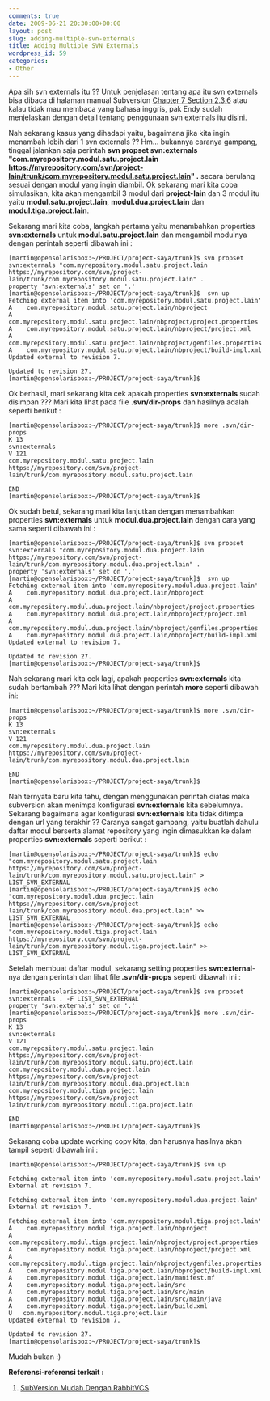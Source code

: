 ```yaml
---
comments: true
date: 2009-06-21 20:30:00+00:00
layout: post
slug: adding-multiple-svn-externals
title: Adding Multiple SVN Externals
wordpress_id: 59
categories:
- Other
---
```


Apa sih svn externals itu ?? Untuk penjelasan tentang apa itu svn externals bisa dibaca di halaman manual Subversion [Chapter 7 Section 2.3.6](http://svnbook.red-bean.com/en/1.0/ch07s02.html#svn-ch-7-sect-2.3.6) atau kalau tidak mau membaca yang bahasa inggris, pak Endy sudah menjelaskan dengan detail tentang penggunaan svn externals itu [disini](http://endy.artivisi.com/blog/lain/svn-externals/).

Nah sekarang kasus yang dihadapi yaitu, bagaimana jika kita ingin menambah lebih dari 1 svn externals ?? Hm... bukannya caranya gampang, tinggal jalankan saja perintah **svn propset svn:externals "com.myrepository.modul.satu.project.lain https://myrepository.com/svn/project-lain/trunk/com.myrepository.modul.satu.project.lain" .** secara berulang sesuai dengan modul yang ingin diambil.  Ok sekarang mari kita coba simulasikan, kita akan mengambil 3 modul dari **project-lain** dan 3 modul itu yaitu **modul.satu.project.lain**, **modul.dua.project.lain** dan **modul.tiga.project.lain**.

Sekarang mari kita coba, langkah pertama yaitu menambahkan properties **svn:externals** untuk **modul.satu.project.lain** dan mengambil modulnya dengan perintah seperti dibawah ini :

    
    
    [martin@opensolarisbox:~/PROJECT/project-saya/trunk]$ svn propset svn:externals "com.myrepository.modul.satu.project.lain https://myrepository.com/svn/project-lain/trunk/com.myrepository.modul.satu.project.lain" .
    property 'svn:externals' set on '.'
    [martin@opensolarisbox:~/PROJECT/project-saya/trunk]$  svn up
    Fetching external item into 'com.myrepository.modul.satu.project.lain'
    A    com.myrepository.modul.satu.project.lain/nbproject
    A    com.myrepository.modul.satu.project.lain/nbproject/project.properties
    A    com.myrepository.modul.satu.project.lain/nbproject/project.xml
    A    com.myrepository.modul.satu.project.lain/nbproject/genfiles.properties
    A    com.myrepository.modul.satu.project.lain/nbproject/build-impl.xml
    Updated external to revision 7.
    
    Updated to revision 27.
    [martin@opensolarisbox:~/PROJECT/project-saya/trunk]$
    



Ok berhasil, mari sekarang kita cek apakah properties **svn:externals** sudah disimpan ??? Mari kita lihat pada file **.svn/dir-props** dan hasilnya adalah seperti berikut :

    
    
    [martin@opensolarisbox:~/PROJECT/project-saya/trunk]$ more .svn/dir-props
    K 13
    svn:externals
    V 121
    com.myrepository.modul.satu.project.lain https://myrepository.com/svn/project-lain/trunk/com.myrepository.modul.satu.project.lain
    
    END
    [martin@opensolarisbox:~/PROJECT/project-saya/trunk]$
    


<!-- more -->
Ok sudah betul, sekarang mari kita lanjutkan dengan menambahkan properties **svn:externals** untuk **modul.dua.project.lain** dengan cara yang sama seperti dibawah ini :

    
    
    [martin@opensolarisbox:~/PROJECT/project-saya/trunk]$ svn propset svn:externals "com.myrepository.modul.dua.project.lain https://myrepository.com/svn/project-lain/trunk/com.myrepository.modul.dua.project.lain" .
    property 'svn:externals' set on '.'
    [martin@opensolarisbox:~/PROJECT/project-saya/trunk]$  svn up
    Fetching external item into 'com.myrepository.modul.dua.project.lain'
    A    com.myrepository.modul.dua.project.lain/nbproject
    A    com.myrepository.modul.dua.project.lain/nbproject/project.properties
    A    com.myrepository.modul.dua.project.lain/nbproject/project.xml
    A    com.myrepository.modul.dua.project.lain/nbproject/genfiles.properties
    A    com.myrepository.modul.dua.project.lain/nbproject/build-impl.xml
    Updated external to revision 7.
    
    Updated to revision 27.
    [martin@opensolarisbox:~/PROJECT/project-saya/trunk]$
    



Nah sekarang mari kita cek lagi, apakah properties **svn:externals** kita sudah bertambah ??? Mari kita lihat dengan perintah **more** seperti dibawah ini:

    
    
    [martin@opensolarisbox:~/PROJECT/project-saya/trunk]$ more .svn/dir-props
    K 13
    svn:externals
    V 121
    com.myrepository.modul.dua.project.lain https://myrepository.com/svn/project-lain/trunk/com.myrepository.modul.dua.project.lain
    
    END
    [martin@opensolarisbox:~/PROJECT/project-saya/trunk]$
    



Nah ternyata baru kita tahu, dengan menggunakan perintah diatas maka subversion akan menimpa konfigurasi **svn:externals** kita sebelumnya. Sekarang bagaimana agar konfigurasi **svn:externals** kita tidak ditimpa dengan url yang terakhir ?? Caranya sangat gampang, yaitu buatlah dahulu daftar modul berserta alamat repository yang ingin dimasukkan ke dalam properties **svn:externals** seperti berikut :

    
    
    [martin@opensolarisbox:~/PROJECT/project-saya/trunk]$ echo "com.myrepository.modul.satu.project.lain https://myrepository.com/svn/project-lain/trunk/com.myrepository.modul.satu.project.lain" > LIST_SVN_EXTERNAL
    [martin@opensolarisbox:~/PROJECT/project-saya/trunk]$ echo "com.myrepository.modul.dua.project.lain https://myrepository.com/svn/project-lain/trunk/com.myrepository.modul.dua.project.lain" >> LIST_SVN_EXTERNAL
    [martin@opensolarisbox:~/PROJECT/project-saya/trunk]$ echo "com.myrepository.modul.tiga.project.lain https://myrepository.com/svn/project-lain/trunk/com.myrepository.modul.tiga.project.lain" >> LIST_SVN_EXTERNAL
    



Setelah membuat daftar modul, sekarang setting properties **svn:external**-nya dengan perintah dan lihat file **.svn/dir-props** seperti dibawah ini :

    
    
    [martin@opensolarisbox:~/PROJECT/project-saya/trunk]$ svn propset svn:externals . -F LIST_SVN_EXTERNAL
    property 'svn:externals' set on '.'
    [martin@opensolarisbox:~/PROJECT/project-saya/trunk]$ more .svn/dir-props
    K 13
    svn:externals
    V 121
    com.myrepository.modul.satu.project.lain https://myrepository.com/svn/project-lain/trunk/com.myrepository.modul.satu.project.lain
    com.myrepository.modul.dua.project.lain https://myrepository.com/svn/project-lain/trunk/com.myrepository.modul.dua.project.lain
    com.myrepository.modul.tiga.project.lain https://myrepository.com/svn/project-lain/trunk/com.myrepository.modul.tiga.project.lain
    
    END
    [martin@opensolarisbox:~/PROJECT/project-saya/trunk]$
    



Sekarang coba update working copy kita, dan harusnya hasilnya akan tampil seperti dibawah ini :

    
    
    [martin@opensolarisbox:~/PROJECT/project-saya/trunk]$ svn up
    
    Fetching external item into 'com.myrepository.modul.satu.project.lain'
    External at revision 7.
    
    Fetching external item into 'com.myrepository.modul.dua.project.lain'
    External at revision 7.
    
    Fetching external item into 'com.myrepository.modul.tiga.project.lain'
    A    com.myrepository.modul.tiga.project.lain/nbproject
    A    com.myrepository.modul.tiga.project.lain/nbproject/project.properties
    A    com.myrepository.modul.tiga.project.lain/nbproject/project.xml
    A    com.myrepository.modul.tiga.project.lain/nbproject/genfiles.properties
    A    com.myrepository.modul.tiga.project.lain/nbproject/build-impl.xml
    A    com.myrepository.modul.tiga.project.lain/manifest.mf
    A    com.myrepository.modul.tiga.project.lain/src
    A    com.myrepository.modul.tiga.project.lain/src/main
    A    com.myrepository.modul.tiga.project.lain/src/main/java
    A    com.myrepository.modul.tiga.project.lain/build.xml
    U   com.myrepository.modul.tiga.project.lain
    Updated external to revision 7.
    
    Updated to revision 27.
    [martin@opensolarisbox:~/PROJECT/project-saya/trunk]$
    



Mudah bukan :)

**Referensi-referensi terkait :**




  1. [SubVersion Mudah Dengan RabbitVCS](http://martinusadyh.web.id/2010/03/13/subversion-mudah-dengan-rabbitvcs/)


